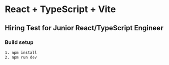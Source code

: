 # React + TypeScript + Vite
## Hiring Test for Junior React/TypeScript Engineer
### Build setup
``` bash
1. npm install
2. npm run dev
```

